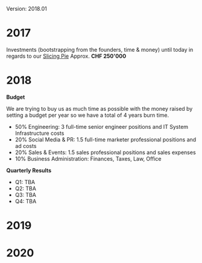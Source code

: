 Version: 2018.01

# 2017

Investments (bootstrapping from the founders, time & money) until today in regards to our [Slicing Pie](http://slicingpie.com)
Approx. **CHF 250'000**

# 2018

**Budget**

We are trying to buy us as much time as possible with the money raised by setting a
budget per year so we have a total of 4 years burn time.

* 50% Engineering:
  3 full-time senior engineer positions and IT System Infrastructure costs
* 20% Social Media & PR:
  1.5 full-time marketer professional positions and ad costs
* 20% Sales & Events:
  1.5 sales professional positions and sales expenses
* 10% Business Administration:
Finances, Taxes, Law, Office

**Quarterly Results**

* Q1: TBA
* Q2: TBA
* Q3: TBA
* Q4: TBA

# 2019

# 2020
